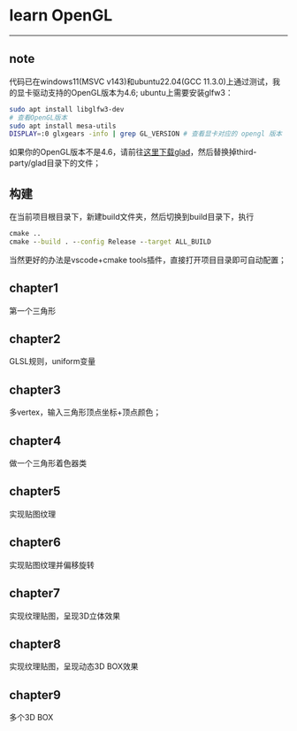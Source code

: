 # learn OpenGL
----
## note
代码已在windows11(MSVC v143)和ubuntu22.04(GCC 11.3.0)上通过测试，我的显卡驱动支持的OpenGL版本为4.6;
ubuntu上需要安装glfw3：
```bash
sudo apt install libglfw3-dev
# 查看OpenGL版本
sudo apt install mesa-utils
DISPLAY=:0 glxgears -info | grep GL_VERSION # 查看显卡对应的 opengl 版本
```
如果你的OpenGL版本不是4.6，请前往[这里下载glad](https://glad.dav1d.de)，然后替换掉third-party/glad目录下的文件；
## 构建
在当前项目根目录下，新建build文件夹，然后切换到build目录下，执行
```bat
cmake ..
cmake --build . --config Release --target ALL_BUILD
```
当然更好的办法是vscode+cmake tools插件，直接打开项目目录即可自动配置；
## chapter1
第一个三角形

## chapter2
GLSL规则，uniform变量

## chapter3
多vertex，输入三角形顶点坐标+顶点颜色；

## chapter4
做一个三角形着色器类

## chapter5
实现贴图纹理

## chapter6
实现贴图纹理并偏移旋转

## chapter7
实现纹理贴图，呈现3D立体效果

## chapter8
实现纹理贴图，呈现动态3D BOX效果

## chapter9
多个3D BOX